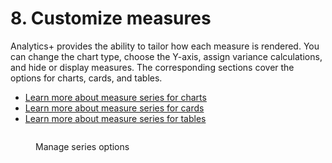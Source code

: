 # 8. Customize measures

Analytics+ provides the ability to tailor how each measure is rendered. You can change the chart type, choose the Y-axis, assign variance calculations, and hide or display measures. The corresponding sections cover the options for charts, cards, and tables.

* [Learn more about measure series for charts](charts-measure-series.md)
* [Learn more about measure series for cards](cards-measure-series.md)
* [Learn more about measure series for tables](tables-measure-series.md)

<figure><img src="../../.gitbook/assets/Untitled Project (114).gif" alt=""><figcaption><p>Manage series options</p></figcaption></figure>
